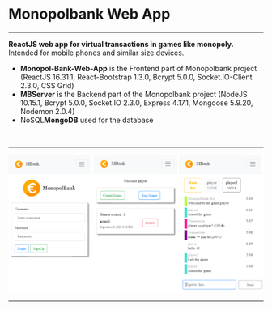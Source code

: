 # Monopolbank Web App

<hr>
<b>ReactJS web app for virtual transactions in games like monopoly. </b></br>
Intended for mobile phones and similar size devices.</br>
<ul>
  <li><b>Monopol-Bank-Web-App</b> is the Frontend part of  Monopolbank project   (ReactJS 16.31.1, React-Bootstrap 1.3.0, Bcrypt 5.0.0, Socket.IO-Client 2.3.0, CSS Grid)</li>
  <li><b>MBServer</b> is the Backend part of the Monopolbank project  (NodeJS 10.15.1, Bcrypt 5.0.0, Socket.IO 2.3.0, Express 4.17.1, Mongoose 5.9.20, Nodemon 2.0.4)</li>
  <li>NoSQL<b>MongoDB</b> used for the database</li>
</ul>
</br>


<hr>

![promisechains](https://github.com/domkris/files/blob/master/MBClient/Demo.png?raw=true)
<hr>

</br>

